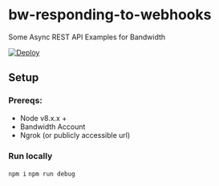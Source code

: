# bw-responding-to-webhooks
Some Async REST API Examples for Bandwidth

[![Deploy](https://www.herokucdn.com/deploy/button.svg)](https://heroku.com/deploy)


## Setup

### Prereqs:

* Node v8.x.x +
* Bandwidth Account
* Ngrok (or publicly accessible url)

### Run locally

`npm i`
`npm run debug`